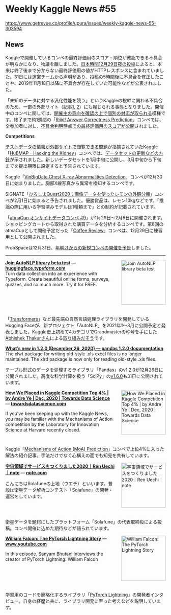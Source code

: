 # Weekly Kaggle News #55
https://www.getrevue.co/profile/upura/issues/weekly-kaggle-news-55-303594
<h3><h2>News</h2><p>Kaggleで開催しているコンペの最終評価用のスコア・順位が確認できる不具合が明らかになり、物議を醸しました。<a href="https://www.kaggle.com/c/ranzcr-clip-catheter-line-classification/discussion/207357" target="_blank">日本時間12月29日夜の投稿</a>によると、本来は終了後まで分からない最終評価用の値がHTTPレスポンスに含まれていました。31日には<a href="https://www.kaggle.com/private-leaderboard-bug-dec-2020" target="_blank">運営チームから声明</a>があり、投稿の5時間後に不具合を修正したことや、2019年11月18日以降に不具合が存在していた可能性などが公表されました。</p><p>「未知のデータに対する汎化性能を競う」というKaggleの根幹に関わる不具合のため、一部の外部サイト（記事<a href="https://analyticsindiamag.com/kaggle-data-breach-bug-leaderboard/" target="_blank">1</a>, <a href="https://techdator.net/kaggle-platform-bug/" target="_blank">2</a>）にも報じられる事態となりました。開催中のコンペに関しては、<a href="https://www.kaggle.com/c/ranzcr-clip-catheter-line-classification/discussion/207357#1132937" target="_blank">開催主の意向を確認の上で個別の対応が取られる</a>模様です。終了まで約1週間の「<a href="https://www.kaggle.com/c/riiid-test-answer-prediction" target="_blank">Riiid! Answer Correctness Prediction</a>」コンペでは、全参加者に対し、<a href="https://www.kaggle.com/c/riiid-test-answer-prediction/discussion/207875" target="_blank">不具合判明時点での最終評価用のスコアが公開</a>されました。</p><p><strong style="background-color: transparent;">Competitions</strong></p><p><a href="https://www.kaggle.com/c/hubmap-kidney-segmentation/discussion/201248" target="_blank">テストデータの情報が外部サイトで閲覧できる問題</a>が指摘されていたKaggle「<a href="https://www.kaggle.com/c/hubmap-kidney-segmentation" target="_blank">HuBMAP - Hacking the Kidney</a>」コンペでは、<a href="https://www.kaggle.com/c/hubmap-kidney-segmentation/discussion/207884" target="_blank">データセットの更新などの方針</a>が示されました。新しいデータセットを1月中旬に公開し、3月中旬から下旬までを提出期限に設定すると予告されています。</p><p>Kaggle「<a href="https://www.kaggle.com/c/vinbigdata-chest-xray-abnormalities-detection" target="_blank">VinBigData Chest X-ray Abnormalities Detection</a>」コンペが12月30日に始まりました。胸部X線写真から異常を検知するコンペです。</p><p>SIGNATE「<a href="https://signate.jp/competitions/362" target="_blank">ひろしまQuest2020：画像データを使ったレモンの外観分類</a>」コンペが2月1日に始まると予告されました。優勝賞品は、レモン10kgなどです。「推論の際に用いる学習済みモデルは1種類まで」との制約が記載されています。</p><p>「<a href="https://atma.connpass.com/event/199979/" target="_blank">atmaCup オンサイトデータコンペ #9</a>」が1月29日〜2月6日に開催されます。ショッピングカートから取得された購買データを分析するコンペです。第8回のatmaCupとして開催予定だった「<a href="https://www.guruguru.science/competitions/15/" target="_blank">Coffee Review</a>」コンペは、12月29日に練習用として公開されました。</p><p>ProbSpaceは12月31日、<a href="https://twitter.com/prob_space/status/1344459749874536448?s=20" target="_blank">年明けからの新規コンペの開催を予告</a>しました。</p></h3>
<hr>
<p>
<img width="140" height="140" alt="Join AutoNLP library beta test" style="float: right; margin-left: 20px; margin-bottom: 20px;" src="https://s3.amazonaws.com/revue/items/images/007/000/133/thumb/default?1609417681" />
<strong style='display: block;'><a href="https://huggingface.typeform.com/to/FAtsVfbg?utm_campaign=Weekly%20Kaggle%20News&amp;utm_medium=email&amp;utm_source=Revue%20newsletter">Join AutoNLP library beta test</a> &mdash; <a href="https://huggingface.typeform.com/to/FAtsVfbg">huggingface.typeform.com</a></strong>
Turn data collection into an experience with Typeform. Create beautiful online forms, surveys, quizzes, and so much more. Try it for FREE.
</p>
<div style='clear: both;'></div>
<p><p>「<a href="https://huggingface.co/transformers/" target="_blank">Transformers</a>」など最先端の自然言語処理ライブラリを開発しているHugging Faceが、新プロジェクト「AutoNLP」を2021年1〜3月に公開予定と発表しました。Kaggle史上初めて4カテゴリでGrandmasterの称号を手にした<a href="https://www.kaggle.com/abhishek" target="_blank">Abhishek Thakurさん</a>による<a href="https://twitter.com/Thom_Wolf/status/1341436407743737859?s=20" target="_blank">取り組みだそう</a>です。</p></p>
<p>
<strong style='display: block;'><a href="https://pandas.pydata.org/pandas-docs/version/1.2.0/whatsnew/v1.2.0.html?utm_campaign=Weekly%20Kaggle%20News&amp;utm_medium=email&amp;utm_source=Revue%20newsletter">What’s new in 1.2.0 (December 26, 2020) — pandas 1.2.0 documentation</a></strong>
The xlwt package for writing old-style .xls
excel files is no longer maintained.
The xlrd package is now only for reading
old-style .xls files.
</p>
<p><p>テーブル形式のデータを処理するライブラリ「Pandas」のv1.2.0が12月26日に公開されました。高度な科学計算を扱う「SciPy」の<a href="https://docs.scipy.org/doc/scipy/reference/release.1.6.0.html" target="_blank">v1.6.0</a>も31日に公開されています。</p></p>
<p>
<img width="140" height="140" alt="How We Placed in Kaggle Competition Top 4% | by Andre Ye | Dec, 2020 | Towards Data Science" style="float: right; margin-left: 20px; margin-bottom: 20px;" src="https://s3.amazonaws.com/revue/items/images/007/000/915/thumb/1*t_LWzRNmRnGTYLYfcV3UmQ.png?1609431097" />
<strong style='display: block;'><a href="https://towardsdatascience.com/how-we-two-beginners-placed-in-kaggle-competition-top-4-3ea508638f2d?gi=7bf9e13fedec&amp;utm_campaign=Weekly%20Kaggle%20News&amp;utm_medium=email&amp;utm_source=Revue%20newsletter">How We Placed in Kaggle Competition Top 4% | by Andre Ye | Dec, 2020 | Towards Data Science</a> &mdash; <a href="https://towardsdatascience.com/how-we-two-beginners-placed-in-kaggle-competition-top-4-3ea508638f2d?gi=7bf9e13fedec">towardsdatascience.com</a></strong>
<p>If you’ve been keeping up with the Kaggle News, you may be familiar with the Mechanisms of Action competition by the Laboratory for Innovation Science at Harvard recently closed.</p>
</p>
<div style='clear: both;'></div>
<p><p>Kaggle「<a href="https://www.kaggle.com/c/lish-moa" target="_blank">Mechanisms of Action (MoA) Prediction</a>」コンペで上位4%に入った解法の紹介記事。手法だけでなく心構えの面でも知見を共有しています。</p></p>
<p>
<img width="140" height="140" alt="宇宙領域でサービスをつくりました2020｜Ren Uechi｜note" style="float: right; margin-left: 20px; margin-bottom: 20px;" src="https://s3.amazonaws.com/revue/items/images/007/000/919/thumb/rectangle_large_type_2_e62c4160a1c596cd259c8f4ad4570fbf.jpg?1609431136" />
<strong style='display: block;'><a href="https://note.com/ueren/n/n148a40f3692c?utm_campaign=Weekly%20Kaggle%20News&amp;utm_medium=email&amp;utm_source=Revue%20newsletter">宇宙領域でサービスをつくりました2020｜Ren Uechi｜note</a> &mdash; <a href="https://note.com/ueren/n/n148a40f3692c">note.com</a></strong>
<p>こんにちはSolafuneの上地（ウエチ）といいます。普段は衛星データ解析コンテスト「Solafune」の開発・運営をしています。 </p>
</p>
<div style='clear: both;'></div>
<p><p>衛星データを題材にしたプラットフォーム「Solafune」の代表取締役による投稿。コンペ開催に込めた期待などが語られています。</p></p>
<p>
<img width="140" height="140" alt="William Falcon: The PyTorch Lightning Story" style="float: right; margin-left: 20px; margin-bottom: 20px;" src="https://s3.amazonaws.com/revue/items/images/007/000/927/thumb/maxresdefault.jpg?1609431264" />
<strong style='display: block;'><a href="https://www.youtube.com/watch?feature=youtu.be&amp;utm_campaign=Weekly%20Kaggle%20News&amp;utm_medium=email&amp;utm_source=Revue%20newsletter&amp;v=xbcGj_mtTB0">William Falcon: The PyTorch Lightning Story</a> &mdash; <a href="https://www.youtube.com/watch?v=xbcGj_mtTB0&amp;feature=youtu.be">www.youtube.com</a></strong>
<p>In this episode, Sanyam Bhutani interviews the creator of PyTorch Lightning: William Falcon</p>
</p>
<div style='clear: both;'></div>
<p><p>学習用のコードを簡略化するライブラリ「<a href="https://www.pytorchlightning.ai/" target="_blank">PyTorch Lightning</a>」の開発者インタビュー。自身の経歴と共に、ライブラリ開発に至った考えなどを説明しています。</p></p>

